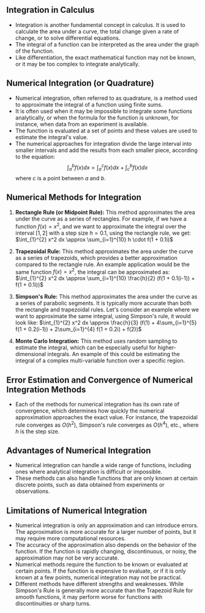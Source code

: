 ## Integration in Calculus

- Integration is another fundamental concept in calculus. It is used to calculate the area under a curve, the total change given a rate of change, or to solve differential equations.
- The integral of a function can be interpreted as the area under the graph of the function.
- Like differentiation, the exact mathematical function may not be known, or it may be too complex to integrate analytically.

## Numerical Integration (or Quadrature)

- Numerical integration, often referred to as quadrature, is a method used to approximate the integral of a function using finite sums. 
- It is often used when it may be impossible to integrate some functions analytically, or when the formula for the function is unknown, for instance, when data from an experiment is available. 
- The function is evaluated at a set of points and these values are used to estimate the integral's value.
- The numerical approaches for integration divide the large interval into smaller intervals and add the results from each smaller piece, according to the equation: $$ \int_{a}^{b} f(x) dx = \int_{a}^{c} f(x) dx + \int_{c}^{b} f(x)dx $$ where $c$ is a point between $a$ and $b$.

## Numerical Methods for Integration

1. **Rectangle Rule (or Midpoint Rule):** This method approximates the area under the curve as a series of rectangles. For example, if we have a function $f(x) = x^2$, and we want to approximate the integral over the interval $[1, 2]$ with a step size $h = 0.1$, using the rectangle rule, we get: $\int_{1}^{2} x^2 dx \approx \sum_{i=1}^{10} h \cdot f(1 + 0.1i)$

2. **Trapezoidal Rule:** This method approximates the area under the curve as a series of trapezoids, which provides a better approximation compared to the rectangle rule. An example application would be the same function $f(x) = x^2$, the integral can be approximated as: $\int_{1}^{2} x^2 dx \approx \sum_{i=1}^{10} \frac{h}{2} (f(1 + 0.1(i-1)) + f(1 + 0.1i))$

3. **Simpson's Rule:** This method approximates the area under the curve as a series of parabolic segments. It is typically more accurate than both the rectangle and trapezoidal rules. Let's consider an example where we want to approximate the same integral, using Simpson's rule, it would look like: $\int_{1}^{2} x^2 dx \approx \frac{h}{3} (f(1) + 4\sum_{i=1}^{5} f(1 + 0.2(i-1)) + 2\sum_{i=1}^{4} f(1 + 0.2i) + f(2))$

4. **Monte Carlo Integration:** This method uses random sampling to estimate the integral, which can be especially useful for higher-dimensional integrals. An example of this could be estimating the integral of a complex multi-variable function over a specific region.

## Error Estimation and Convergence of Numerical Integration Methods

- Each of the methods for numerical integration has its own rate of convergence, which determines how quickly the numerical approximation approaches the exact value. For instance, the trapezoidal rule converges as $O(h^2)$, Simpson's rule converges as $O(h^4)$, etc., where $h$ is the step size.

## Advantages of Numerical Integration

- Numerical integration can handle a wide range of functions, including ones where analytical integration is difficult or impossible.
- These methods can also handle functions that are only known at certain discrete points, such as data obtained from experiments or observations.

## Limitations of Numerical Integration

- Numerical integration is only an approximation and can introduce errors. The approximation is more accurate for a larger number of points, but it may require more computational resources.
- The accuracy of the approximation also depends on the behavior of the function. If the function is rapidly changing, discontinuous, or noisy, the approximation may not be very accurate.
- Numerical methods require the function to be known or evaluated at certain points. If the function is expensive to evaluate, or if it is only known at a few points, numerical integration may not be practical.
- Different methods have different strengths and weaknesses. While Simpson's Rule is generally more accurate than the Trapezoid Rule for smooth functions, it may perform worse for functions with discontinuities or sharp turns.
